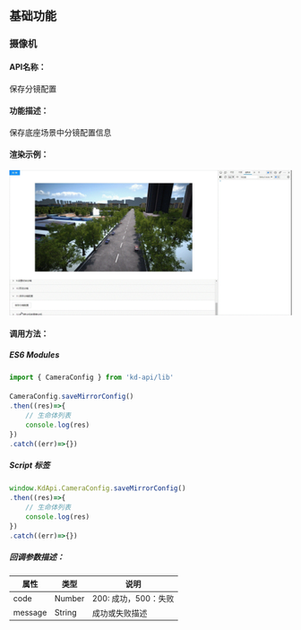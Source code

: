 <!--
 * @Author: your name
 * @Date: 2022-3-30 14:32:54
 * @LastEditTime: 2022-04-15 10:39:06
 * @LastEditors: Please set LastEditors
 * @Description: 打开koroFileHeader查看配置 进行设置: https://github.com/OBKoro1/koro1FileHeader/wiki/%E9%85%8D%E7%BD%AE
 * @FilePath: /KD-API-DOCS/public/md/api/获取场景列表.md
-->
## 基础功能
### 摄像机

#### API名称：
保存分镜配置
#### 功能描述：

保存底座场景中分镜配置信息

#### 渲染示例：
![](../../image/example/保存分镜配置.webp)
#### 调用方法：

##### ES6 Modules
``` javascript
import { CameraConfig } from 'kd-api/lib'

CameraConfig.saveMirrorConfig()
.then((res)=>{
    // ⽣命体列表
    console.log(res)
})
.catch((err)=>{})
```

##### Script 标签
``` javascript
window.KdApi.CameraConfig.saveMirrorConfig()
.then((res)=>{
    // ⽣命体列表
    console.log(res)
})
.catch((err)=>{})
```


##### 回调参数描述：
| 属性    | 类型   | 说明                     |
| ------- | ------ | ------------------------ |
| code | Number | 200: 成功，500：失败        |
| message | String | 成功或失败描述        |
